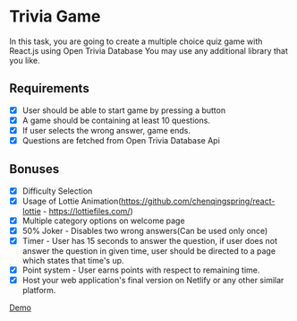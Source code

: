# Trivia Game
In this task, you are going to create a multiple choice quiz game with React.js using Open Trivia Database You may use any additional library that you like.

## Requirements
- [x] User should be able to start game by pressing a button
- [x] A game should be containing at least 10 questions.
- [x] If user selects the wrong answer, game ends.
- [x] Questions are fetched from Open Trivia Database Api

## Bonuses

- [x] Difficulty Selection
- [x] Usage of Lottie Animation(https://github.com/chenqingspring/react-lottie - https://lottiefiles.com/)
- [x] Multiple category options on welcome page
- [x] 50% Joker - Disables two wrong answers(Can be used only once)
- [x] Timer - User has 15 seconds to answer the question, if user does not answer the question in given time, user should be directed to a page which states that time's up.
- [x] Point system - User earns points with respect to remaining time.
- [x] Host your web application's final version on Netlify or any other similar platform.

[Demo](http://trivia-app.surge.sh/)